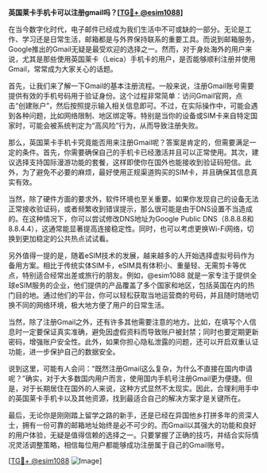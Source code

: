 **英国莱卡手机卡可以注册gmail吗？[[TG💪+ @esim1088](https://t.me/s/esim1088)]**

在当今数字化时代，电子邮件已经成为我们生活中不可或缺的一部分。无论是工作、学习还是日常生活，邮箱都是与外界保持联系的重要工具。而说到邮箱服务，Google推出的Gmail无疑是最受欢迎的选择之一。然而，对于身处海外的用户来说，尤其是那些使用英国莱卡（Leica）手机卡的用户，是否能够顺利注册并使用Gmail，常常成为大家关心的话题。

首先，让我们来了解一下Gmail的基本注册流程。一般来说，注册Gmail账号需要提供有效的手机号码用于验证身份。这个过程非常简单：访问Gmail官网，点击“创建账户”，然后按照提示输入相关信息即可。不过，在实际操作中，可能会遇到各种问题，比如网络限制、地区绑定等。特别是当你的设备或SIM卡来自特定国家时，可能会被系统判定为“高风险”行为，从而导致注册失败。

那么，英国莱卡手机卡究竟能否用来注册Gmail呢？答案是肯定的，但需要满足一定的条件。首先，你需要确保自己的手机卡已经激活并且可以正常使用。其次，建议选择支持国际漫游功能的套餐，这样即使你在国外也能接收到验证码短信。此外，为了避免不必要的麻烦，最好使用正规渠道购买的SIM卡，并且确保其信息真实有效。

当然，除了硬件方面的要求外，软件环境也至关重要。如果你发现自己的设备无法正常接收验证码，或者频繁收到错误提示，那么很可能是由于DNS设置不当造成的。在这种情况下，你可以尝试修改DNS地址为Google Public DNS（8.8.8.8和8.8.4.4），这通常能显著提高连接稳定性。同时，也可以考虑更换Wi-Fi网络，切换到更加稳定的公共热点试试看。

另外值得一提的是，随着eSIM技术的发展，越来越多的人开始选择虚拟号码作为备用方案。相比于传统实体SIM卡，eSIM具有体积小、重量轻、无需剪卡等优点，特别适合经常出差或旅行的朋友。例如，@esim1088 就是一家专注于提供全球eSIM服务的企业，他们提供的产品覆盖了多个国家和地区，包括英国在内的热门目的地。通过他们的平台，你可以轻松获取当地运营商的号码，并且随时随地切换不同的网络环境，极大地方便了用户的日常生活。

当然，除了注册Gmail之外，还有许多其他需要注意的地方。比如，在填写个人信息时一定要保证真实准确，避免因虚假资料而导致账户被封禁；同时也要定期更新密码，增强账户安全性。此外，如果你担心隐私泄露的问题，还可以开启双重认证功能，进一步保护自己的数据安全。

说到这里，可能有人会问：“既然注册Gmail这么复杂，为什么不直接在国内申请呢？”确实，对于大多数国内用户而言，使用国内手机号注册Gmail更为便捷。但是，对于长期居住在国外的人来说，这种方式显然不太现实。因此，合理利用手中的英国莱卡手机卡以及其他资源，找到最适合自己的解决方案才是关键所在。

最后，无论你是刚刚踏上留学之路的新手，还是已经在异国他乡打拼多年的资深人士，拥有一份可靠的邮箱地址始终是必不可少的。而Gmail以其强大的功能和良好的用户体验，无疑是值得信赖的选择之一。只要掌握了正确的技巧，并结合实际情况灵活调整策略，相信每位用户都能够成功注册属于自己的Gmail账号。

[[TG💪+ @esim1088](https://t.me/s/esim1088) ![Image](https://i.postimg.cc/4NQfJmqS/Snipaste-2025-05-13-00-14-12.png)]